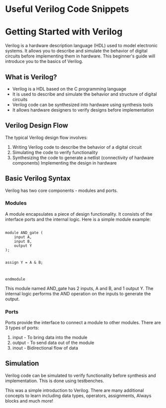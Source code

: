 --- 
---

# Useful Verilog Code Snippets

# Getting Started with Verilog
Verilog is a hardware description language (HDL) used to model electronic systems. It allows you to describe and simulate the behavior of digital circuits before implementing them in hardware. This beginner's guide will introduce you to the basics of Verilog.

## What is Verilog?
- Verilog is a HDL based on the C programming language
- It is used to describe and simulate the behavior and structure of digital circuits
- Verilog code can be synthesized into hardware using synthesis tools
- It allows hardware designers to verify designs before implementation

## Verilog Design Flow
The typical Verilog design flow involves:

1. Writing Verilog code to describe the behavior of a digital circuit
2. Simulating the code to verify functionality
3. Synthesizing the code to generate a netlist (connectivity of hardware components)
Implementing the design in hardware


##  Basic Verilog Syntax
Verilog has two core components - modules and ports.

### Modules
A module encapsulates a piece of design functionality. It consists of the interface ports and the internal logic. Here is a simple module example:

<Code language="verilog">
module AND_gate (
    input A, 
    input B,
    output Y
);

assign Y = A & B;

endmodule
</Code>

This module named AND_gate has 2 inputs, A and B, and 1 output Y. The internal logic performs the AND operation on the inputs to generate the output.

### Ports
Ports provide the interface to connect a module to other modules. There are 3 types of ports:

1. input - To bring data into the module
2. output - To send data out of the module
3. inout - Bidirectional flow of data

## Simulation
Verilog code can be simulated to verify functionality before synthesis and implementation. This is done using testbenches.

This was a simple introduction to Verilog. There are many additional concepts to learn including data types, operators, assignments, Always blocks and much more!